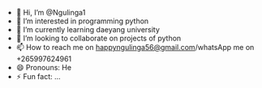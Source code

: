 - 👋 Hi, I’m @Ngulinga1
- 👀 I’m interested in programming python 
- 🌱 I’m currently learning daeyang university
- 💞️ I’m looking to collaborate on projects of python
- 📫 How to reach me on happyngulinga56@gmail.com/whatsApp me on +265997624961
- 😄 Pronouns: He 
- ⚡ Fun fact: ...

<!---
Ngulinga1/Ngulinga1 is a ✨ special ✨ repository because its `README.md` (this file) appears on your GitHub profile.
You can click the Preview link to take a look at your changes.
--->
